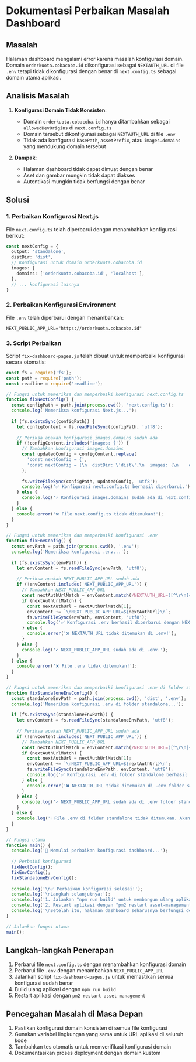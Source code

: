 # Dokumentasi Perbaikan Masalah Dashboard

## Masalah

Halaman dashboard mengalami error karena masalah konfigurasi domain. Domain `orderkuota.cobacoba.id` dikonfigurasi sebagai `NEXTAUTH_URL` di file `.env` tetapi tidak dikonfigurasi dengan benar di `next.config.ts` sebagai domain utama aplikasi.

## Analisis Masalah

1. **Konfigurasi Domain Tidak Konsisten**:
   - Domain `orderkuota.cobacoba.id` hanya ditambahkan sebagai `allowedDevOrigins` di `next.config.ts`
   - Domain tersebut dikonfigurasi sebagai `NEXTAUTH_URL` di file `.env`
   - Tidak ada konfigurasi `basePath`, `assetPrefix`, atau `images.domains` yang mendukung domain tersebut

2. **Dampak**:
   - Halaman dashboard tidak dapat dimuat dengan benar
   - Aset dan gambar mungkin tidak dapat diakses
   - Autentikasi mungkin tidak berfungsi dengan benar

## Solusi

### 1. Perbaikan Konfigurasi Next.js

File `next.config.ts` telah diperbarui dengan menambahkan konfigurasi berikut:

```typescript
const nextConfig = {
  output: 'standalone',
  distDir: 'dist',
  // Konfigurasi untuk domain orderkuota.cobacoba.id
  images: {
    domains: ['orderkuota.cobacoba.id', 'localhost'],
  },
  // ... konfigurasi lainnya
}
```

### 2. Perbaikan Konfigurasi Environment

File `.env` telah diperbarui dengan menambahkan:

```
NEXT_PUBLIC_APP_URL="https://orderkuota.cobacoba.id"
```

### 3. Script Perbaikan

Script `fix-dashboard-pages.js` telah dibuat untuk memperbaiki konfigurasi secara otomatis:

```javascript
const fs = require('fs');
const path = require('path');
const readline = require('readline');

// Fungsi untuk memeriksa dan memperbaiki konfigurasi next.config.ts
function fixNextConfig() {
  const configPath = path.join(process.cwd(), 'next.config.ts');
  console.log('Memeriksa konfigurasi Next.js...');
  
  if (fs.existsSync(configPath)) {
    let configContent = fs.readFileSync(configPath, 'utf8');
    
    // Periksa apakah konfigurasi images.domains sudah ada
    if (!configContent.includes('images: {')) {
      // Tambahkan konfigurasi images.domains
      const updatedConfig = configContent.replace(
        'const nextConfig = {',
        'const nextConfig = {\n  distDir: \'dist\',\n  images: {\n    domains: [\'orderkuota.cobacoba.id\', \'localhost\'],\n  },'      
      );
      
      fs.writeFileSync(configPath, updatedConfig, 'utf8');
      console.log('✅ Konfigurasi next.config.ts berhasil diperbarui.');
    } else {
      console.log('✓ Konfigurasi images.domains sudah ada di next.config.ts.');
    }
  } else {
    console.error('❌ File next.config.ts tidak ditemukan!');
  }
}

// Fungsi untuk memeriksa dan memperbaiki konfigurasi .env
function fixEnvConfig() {
  const envPath = path.join(process.cwd(), '.env');
  console.log('Memeriksa konfigurasi .env...');
  
  if (fs.existsSync(envPath)) {
    let envContent = fs.readFileSync(envPath, 'utf8');
    
    // Periksa apakah NEXT_PUBLIC_APP_URL sudah ada
    if (!envContent.includes('NEXT_PUBLIC_APP_URL')) {
      // Tambahkan NEXT_PUBLIC_APP_URL
      const nextAuthUrlMatch = envContent.match(/NEXTAUTH_URL=([^\r\n]+)/);
      if (nextAuthUrlMatch) {
        const nextAuthUrl = nextAuthUrlMatch[1];
        envContent += `\nNEXT_PUBLIC_APP_URL=${nextAuthUrl}\n`;
        fs.writeFileSync(envPath, envContent, 'utf8');
        console.log('✅ Konfigurasi .env berhasil diperbarui dengan NEXT_PUBLIC_APP_URL.');
      } else {
        console.error('❌ NEXTAUTH_URL tidak ditemukan di .env!');
      }
    } else {
      console.log('✓ NEXT_PUBLIC_APP_URL sudah ada di .env.');
    }
  } else {
    console.error('❌ File .env tidak ditemukan!');
  }
}

// Fungsi untuk memeriksa dan memperbaiki konfigurasi .env di folder standalone
function fixStandaloneEnvConfig() {
  const standaloneEnvPath = path.join(process.cwd(), 'dist', '.env');
  console.log('Memeriksa konfigurasi .env di folder standalone...');
  
  if (fs.existsSync(standaloneEnvPath)) {
    let envContent = fs.readFileSync(standaloneEnvPath, 'utf8');
    
    // Periksa apakah NEXT_PUBLIC_APP_URL sudah ada
    if (!envContent.includes('NEXT_PUBLIC_APP_URL')) {
      // Tambahkan NEXT_PUBLIC_APP_URL
      const nextAuthUrlMatch = envContent.match(/NEXTAUTH_URL=([^\r\n]+)/);
      if (nextAuthUrlMatch) {
        const nextAuthUrl = nextAuthUrlMatch[1];
        envContent += `\nNEXT_PUBLIC_APP_URL=${nextAuthUrl}\n`;
        fs.writeFileSync(standaloneEnvPath, envContent, 'utf8');
        console.log('✅ Konfigurasi .env di folder standalone berhasil diperbarui.');
      } else {
        console.error('❌ NEXTAUTH_URL tidak ditemukan di .env folder standalone!');
      }
    } else {
      console.log('✓ NEXT_PUBLIC_APP_URL sudah ada di .env folder standalone.');
    }
  } else {
    console.log('ℹ️ File .env di folder standalone tidak ditemukan. Akan dibuat saat build.');
  }
}

// Fungsi utama
function main() {
  console.log('🔧 Memulai perbaikan konfigurasi dashboard...');
  
  // Perbaiki konfigurasi
  fixNextConfig();
  fixEnvConfig();
  fixStandaloneEnvConfig();
  
  console.log('\n✅ Perbaikan konfigurasi selesai!');
  console.log('\nLangkah selanjutnya:');
  console.log('1. Jalankan "npm run build" untuk membangun ulang aplikasi');
  console.log('2. Restart aplikasi dengan "pm2 restart asset-management"');
  console.log('\nSetelah itu, halaman dashboard seharusnya berfungsi dengan benar.');
}

// Jalankan fungsi utama
main();
```

## Langkah-langkah Penerapan

1. Perbarui file `next.config.ts` dengan menambahkan konfigurasi domain
2. Perbarui file `.env` dengan menambahkan `NEXT_PUBLIC_APP_URL`
3. Jalankan script `fix-dashboard-pages.js` untuk memastikan semua konfigurasi sudah benar
4. Build ulang aplikasi dengan `npm run build`
5. Restart aplikasi dengan `pm2 restart asset-management`

## Pencegahan Masalah di Masa Depan

1. Pastikan konfigurasi domain konsisten di semua file konfigurasi
2. Gunakan variabel lingkungan yang sama untuk URL aplikasi di seluruh kode
3. Tambahkan tes otomatis untuk memverifikasi konfigurasi domain
4. Dokumentasikan proses deployment dengan domain kustom